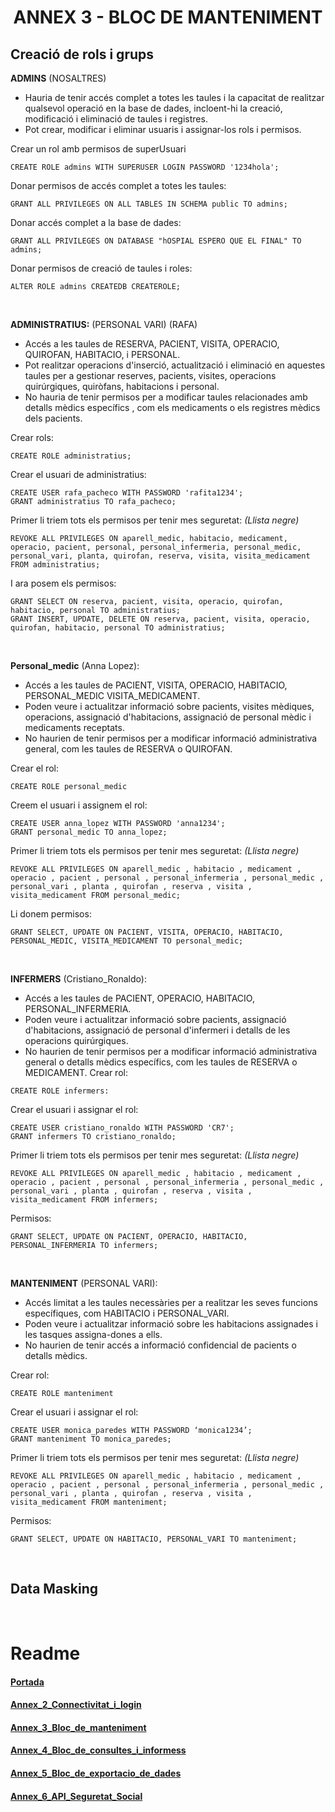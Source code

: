 # <p align="center"> ANNEX 3 - BLOC DE MANTENIMENT </p>

Creació de rols i grups
-----------------------
**ADMINS** (NOSALTRES)
-	Hauria de tenir accés complet a totes les taules i la capacitat de realitzar qualsevol operació en la base de dades, incloent-hi la creació, modificació i eliminació de taules i registres.
-	Pot crear, modificar i eliminar usuaris i assignar-los rols i permisos.

Crear un rol amb permisos de superUsuari
```
CREATE ROLE admins WITH SUPERUSER LOGIN PASSWORD '1234hola';
```
Donar permisos de accés complet a totes les taules:
```
GRANT ALL PRIVILEGES ON ALL TABLES IN SCHEMA public TO admins;
```
Donar accés complet a la base de dades:
```
GRANT ALL PRIVILEGES ON DATABASE "hOSPIAL ESPERO QUE EL FINAL" TO admins;
```
Donar permisos de creació de taules i roles:
```
ALTER ROLE admins CREATEDB CREATEROLE;
```

<br>

**ADMINISTRATIUS:** (PERSONAL VARI) (RAFA)
-	Accés a les taules de RESERVA, PACIENT, VISITA, OPERACIO, QUIROFAN, HABITACIO, i PERSONAL.
-	Pot realitzar operacions d'inserció, actualització i eliminació en aquestes taules per a gestionar reserves, pacients, visites, operacions quirúrgiques, quiròfans, habitacions i personal.
-	No hauria de tenir permisos per a modificar taules relacionades amb detalls mèdics específics , com els medicaments o els registres mèdics dels pacients.

Crear rols:
```
CREATE ROLE administratius;
```
Crear el usuari de administratius:
```
CREATE USER rafa_pacheco WITH PASSWORD 'rafita1234';
GRANT administratius TO rafa_pacheco;
```
Primer li triem tots els permisos per tenir mes seguretat: *(Llista negre)* 
```
REVOKE ALL PRIVILEGES ON aparell_medic, habitacio, medicament, operacio, pacient, personal, personal_infermeria, personal_medic, personal_vari, planta, quirofan, reserva, visita, visita_medicament FROM administratius;
```
I ara posem els permisos:
```
GRANT SELECT ON reserva, pacient, visita, operacio, quirofan, habitacio, personal TO administratius;
GRANT INSERT, UPDATE, DELETE ON reserva, pacient, visita, operacio, quirofan, habitacio, personal TO administratius;
```

<br>

**Personal_medic** (Anna Lopez):
-	Accés a les taules de PACIENT, VISITA, OPERACIO, HABITACIO, PERSONAL_MEDIC VISITA_MEDICAMENT.
-	Poden veure i actualitzar informació sobre pacients, visites mèdiques, operacions, assignació d'habitacions, assignació de personal mèdic i medicaments receptats.
-	No haurien de tenir permisos per a modificar informació administrativa general, com les taules de RESERVA o QUIROFAN.

Crear el rol:
```
CREATE ROLE personal_medic
```
Creem el usuari i assignem el rol:
```
CREATE USER anna_lopez WITH PASSWORD 'anna1234';
GRANT personal_medic TO anna_lopez;
```
Primer li triem tots els permisos per tenir mes seguretat: *(Llista negre)* 
```
REVOKE ALL PRIVILEGES ON aparell_medic , habitacio , medicament , operacio , pacient , personal , personal_infermeria , personal_medic , personal_vari , planta , quirofan , reserva , visita , visita_medicament FROM personal_medic;
```
Li donem permisos:
```
GRANT SELECT, UPDATE ON PACIENT, VISITA, OPERACIO, HABITACIO, PERSONAL_MEDIC, VISITA_MEDICAMENT TO personal_medic;
```

<br>

**INFERMERS** (Cristiano_Ronaldo):
-	Accés a les taules de PACIENT, OPERACIO, HABITACIO, PERSONAL_INFERMERIA.
-	Poden veure i actualitzar informació sobre pacients, assignació d'habitacions, assignació de personal d'infermeri i detalls de les operacions quirúrgiques.
-	No haurien de tenir permisos per a modificar informació administrativa general o detalls mèdics específics, com les taules de RESERVA o MEDICAMENT.
Crear rol:
```
CREATE ROLE infermers:
```
Crear el usuari i assignar el rol:
```
CREATE USER cristiano_ronaldo WITH PASSWORD 'CR7';
GRANT infermers TO cristiano_ronaldo;
```
Primer li triem tots els permisos per tenir mes seguretat: *(Llista negre)* 
```
REVOKE ALL PRIVILEGES ON aparell_medic , habitacio , medicament , operacio , pacient , personal , personal_infermeria , personal_medic , personal_vari , planta , quirofan , reserva , visita , visita_medicament FROM infermers;
```
Permisos:
```
GRANT SELECT, UPDATE ON PACIENT, OPERACIO, HABITACIO, PERSONAL_INFERMERIA TO infermers;
```

<br>

**MANTENIMENT** (PERSONAL VARI):
-	Accés limitat a les taules necessàries per a realitzar les seves funcions específiques, com HABITACIO i PERSONAL_VARI.
-	Poden veure i actualitzar informació sobre les habitacions assignades i les tasques assigna-dones a ells.
-	No haurien de tenir accés a informació confidencial de pacients o detalls mèdics.

Crear rol:
```
CREATE ROLE manteniment
```
Crear el usuari i assignar el rol:
```
CREATE USER monica_paredes WITH PASSWORD ‘monica1234’;
GRANT manteniment TO monica_paredes;
```
Primer li triem tots els permisos per tenir mes seguretat: *(Llista negre)* 
```
REVOKE ALL PRIVILEGES ON aparell_medic , habitacio , medicament , operacio , pacient , personal , personal_infermeria , personal_medic , personal_vari , planta , quirofan , reserva , visita , visita_medicament FROM manteniment;
```
Permisos:
```
GRANT SELECT, UPDATE ON HABITACIO, PERSONAL_VARI TO manteniment;
```

<br>

Data Masking
------------











<br>

# Readme
#### [Portada](https://github.com/miguelIH/Projecte-Intermodular/blob/main/Portada%20Projecte%20Modular.md)
#### [Annex_2_Connectivitat_i_login](https://github.com/miguelIH/Projecte-Intermodular/tree/main/Annex2/Projecte_Hospital)
#### [Annex_3_Bloc_de_manteniment](https://github.com/miguelIH/Projecte-Intermodular/blob/main/Annex_3_Bloc_de_manteniment.md)
#### [Annex_4_Bloc_de_consultes_i_informess](https://github.com/miguelIH/Projecte-Intermodular/blob/main/Annex_4_Bloc_de_consultes_i_informes.md)
#### [Annex_5_Bloc_de_exportacio_de_dades](https://github.com/miguelIH/Projecte-Intermodular/blob/main/Annex_5_Bloc_de_exportacio_de_dades.md)
#### [Annex_6_API_Seguretat_Social](https://github.com/miguelIH/Projecte-Intermodular/blob/main/Annex_6_API_Seguretat_Social.md)
